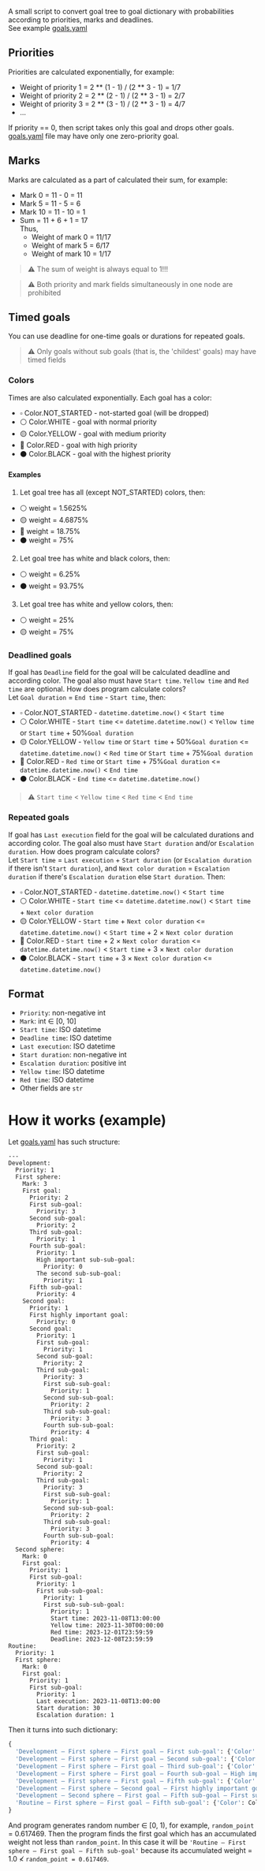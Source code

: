 A small script to convert goal tree to goal dictionary with probabilities according to priorities, marks and deadlines.  
See example [goals.yaml](goals.yaml)  

## Priorities
Priorities are calculated exponentially, for example:  
- Weight of priority 1 = 2 ** (1 - 1) / (2 ** 3 - 1) = 1/7
- Weight of priority 2 = 2 ** (2 - 1) / (2 ** 3 - 1) = 2/7
- Weight of priority 3 = 2 ** (3 - 1) / (2 ** 3 - 1) = 4/7
- ...  

If priority == 0, then script takes only this goal and drops other goals.  
[goals.yaml](goals.yaml) file may have only one zero-priority goal.  
## Marks  
Marks are calculated as a part of calculated their sum, for example:  
- Mark 0 = 11 - 0 = 11
- Mark 5 = 11 - 5 = 6
- Mark 10 = 11 - 10 = 1
- Sum = 11 + 6 + 1 = 17  
Thus,
  - Weight of mark 0 = 11/17
  - Weight of mark 5 = 6/17
  - Weight of mark 10 = 1/17  

> :warning: The sum of weight is always equal to 1!!!  

> :warning: Both priority and mark fields simultaneously in one node are prohibited

## Timed goals
You can use deadline for one-time goals or durations for repeated goals.
> :warning: Only goals without sub goals (that is, the 'childest' goals) may have timed fields
### Colors
Times are also calculated exponentially. Each goal has a color:
- :white_small_square: Color.NOT_STARTED - not-started goal (will be dropped)
- :white_circle: Color.WHITE - goal with normal priority
- :yellow_circle: Color.YELLOW - goal with medium priority
- :red_circle: Color.RED - goal with high priority
- :black_circle: Color.BLACK - goal with the highest priority  

#### Examples
1. Let goal tree has all (except NOT_STARTED) colors, then:
  - :white_circle: weight = 1.5625%
  - :yellow_circle: weight = 4.6875%
  - :red_circle: weight = 18.75%
  - :black_circle: weight = 75%
2. Let goal tree has white and black colors, then:
  - :white_circle: weight = 6.25%
  - :black_circle: weight = 93.75%
3. Let goal tree has white and yellow colors, then:
  - :white_circle: weight = 25%
  - :yellow_circle: weight = 75%

### Deadlined goals
If goal has `Deadline` field for the goal will be calculated deadline and according color.
The goal also must have `Start time`. `Yellow time` and `Red time` are optional. How does program calculate colors?  
Let `Goal duration` = `End time` - `Start time`, then:
- :white_small_square: Color.NOT_STARTED - `datetime.datetime.now()` < `Start time`
- :white_circle: Color.WHITE - `Start time` <= `datetime.datetime.now()` < 
`Yellow time` or `Start time` + 50%`Goal duration`
- :yellow_circle: Color.YELLOW - `Yellow time` or `Start time` + 50%`Goal duration` <=
`datetime.datetime.now()` < `Red time` or `Start time` + 75%`Goal duration`
- :red_circle: Color.RED - `Red time` or `Start time` + 75%`Goal duration` <=
`datetime.datetime.now()` < `End time`
- :black_circle: Color.BLACK - `End time` <= `datetime.datetime.now()`
> :warning: `Start time` < `Yellow time` < `Red time` < `End time`
### Repeated goals
If goal has `Last execution` field for the goal will be calculated durations and according color.
The goal also must have `Start duration` and/or `Escalation duration`. How does program calculate colors?  
Let `Start time` = `Last execution` + `Start duration` (or `Escalation duration` if there isn't `Start duration`),
and `Next color duration` = `Escalation duration` if there's `Escalation duration` else `Start duration`. Then:
- :white_small_square: Color.NOT_STARTED - `datetime.datetime.now()` < `Start time`
- :white_circle: Color.WHITE - `Start time` <= `datetime.datetime.now()` < `Start time` + `Next color duration`
- :yellow_circle: Color.YELLOW - `Start time` + `Next color duration` <= `datetime.datetime.now()` < 
`Start time` + 2 × `Next color duration`
- :red_circle: Color.RED - `Start time` + 2 × `Next color duration` <= `datetime.datetime.now()` < 
`Start time` + 3 × `Next color duration`
- :black_circle: Color.BLACK - `Start time` + 3 × `Next color duration` <= `datetime.datetime.now()`  

## Format
- `Priority`: non-negative int
- `Mark`: int &#8712; [0, 10]
- `Start time`: ISO datetime
- `Deadline time`: ISO datetime
- `Last execution`: ISO datetime
- `Start duration`: non-negative int
- `Escalation duration`: positive int
- `Yellow time`: ISO datetime
- `Red time`: ISO datetime
- Other fields are `str`

# How it works (example)
Let [goals.yaml](goals.yaml) has such structure:
```
---
Development:
  Priority: 1
  First sphere:
    Mark: 3
    First goal:
      Priority: 2
      First sub-goal:
        Priority: 3
      Second sub-goal:
        Priority: 2
      Third sub-goal:
        Priority: 1
      Fourth sub-goal:
        Priority: 1
        High important sub-sub-goal:
          Priority: 0
        The second sub-sub-goal:
          Priority: 1
      Fifth sub-goal:
        Priority: 4
    Second goal:
      Priority: 1
      First highly important goal:
        Priority: 0
      Second goal:
        Priority: 1
        First sub-goal:
          Priority: 1
        Second sub-goal:
          Priority: 2
        Third sub-goal:
          Priority: 3
          First sub-sub-goal:
            Priority: 1
          Second sub-sub-goal:
            Priority: 2
          Third sub-sub-goal:
            Priority: 3
          Fourth sub-sub-goal:
            Priority: 4
      Third goal:
        Priority: 2
        First sub-goal:
          Priority: 1
        Second sub-goal:
          Priority: 2
        Third sub-goal:
          Priority: 3
          First sub-sub-goal:
            Priority: 1
          Second sub-sub-goal:
            Priority: 2
          Third sub-sub-goal:
            Priority: 3
          Fourth sub-sub-goal:
            Priority: 4
  Second sphere:
    Mark: 0
    First goal:
      Priority: 1
      First sub-goal:
        Priority: 1
        First sub-sub-goal:
          Priority: 1
          First sub-sub-sub-goal:
            Priority: 1
            Start time: 2023-11-08T13:00:00
            Yellow time: 2023-11-30T00:00:00
            Red time: 2023-12-01T23:59:59
            Deadline: 2023-12-08T23:59:59
Routine:
  Priority: 1
  First sphere:
    Mark: 0
    First goal:
      Priority: 1
      First sub-goal:
        Priority: 1
        Last execution: 2023-11-08T13:00:00
        Start duration: 30
        Escalation duration: 1
```
Then it turns into such dictionary:
```python
{
  'Development — First sphere — First goal — First sub-goal': {'Color': Color.WHITE, 'Weight': 0.00138889},
  'Development — First sphere — First goal — Second sub-goal': {'Color': Color.WHITE, 'Weight': 0.00277778},
  'Development — First sphere — First goal — Third sub-goal': {'Color': Color.WHITE, 'Weight': 0.00277778},
  'Development — First sphere — First goal — Fourth sub-goal — High important sub-sub-goal': {'Color': Color.WHITE, 'Weight': 0.00277778},
  'Development — First sphere — First goal — Fifth sub-goal': {'Color': Color.WHITE, 'Weight': 0.000694444},
  'Development — First sphere — Second goal — First highly important goal': {'Color': Color.WHITE, 'Weight': 0.0208333},
  'Development — Second sphere — First goal — Fifth sub-goal — First sub-sub goal — First sub-sub-sub-goal': {'Color': Color.BLACK, 'Weight': 0.46875},
  'Routine — First sphere — First goal — Fifth sub-goal': {'Color': Color.BLACK, 'Weight': 0.5}
}
```
And program generates random number &#8712; [0, 1), for example, `random_point` = 0.617469.
Then the program finds the first goal which has an accumulated weight not less than `random_point`.
In this case it will be `'Routine — First sphere — First goal — Fifth sub-goal'`
because its accumulated weight = 1.0 &#8814; `random_point = 0.617469`.
